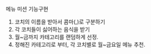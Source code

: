 메뉴 미션 기능구현

1. 코치의 이름을 받아서 콤마(,)로 구분하기
2. 각 코치들이 싫어하는 음식을 받기
3. 월~금까지 카테고리를 랜덤하게 선정.
4. 정해진 카테고리로 부터, 각 코치별로 월~금요일 메뉴 추천.